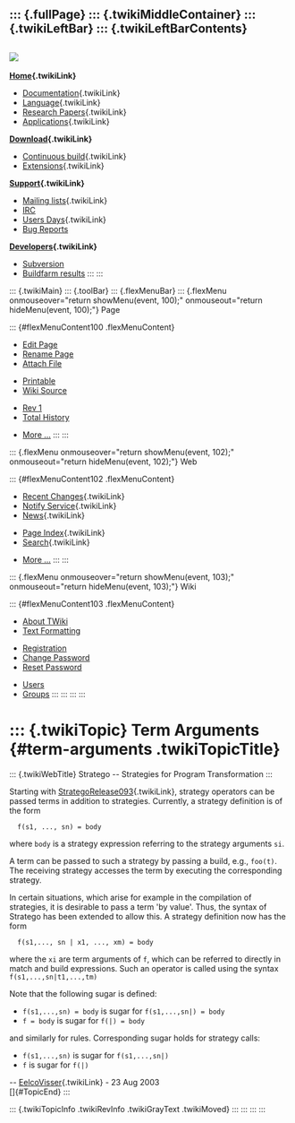 ::: {.fullPage}
::: {.twikiMiddleContainer}
::: {.twikiLeftBar}
::: {.twikiLeftBarContents}
  ----------------------------------------------------------------------------------
  [![](../pub/Stratego/StrategoLogo/StrategoLogoTextlessWhite-100px.png)](WebHome)
  ----------------------------------------------------------------------------------

**[Home](WebHome){.twikiLink}**

-   [Documentation](StrategoDocumentation){.twikiLink}
-   [Language](StrategoLanguage){.twikiLink}
-   [Research Papers](StrategoPublications){.twikiLink}
-   [Applications](StrategoApplication){.twikiLink}

**[Download](StrategoDownload){.twikiLink}**

-   [Continuous build](ContinuousBuild){.twikiLink}
-   [Extensions](AdditionalPackageDownload){.twikiLink}

**[Support](StrategoSupport){.twikiLink}**

-   [Mailing lists](MailingList){.twikiLink}
-   [IRC](irc://irc.freenode.net/#stratego)
-   [Users Days](StrategoUsersDay){.twikiLink}
-   [Bug Reports](http://yellowgrass.org/project/StrategoXT)

**[Developers](StrategoDev){.twikiLink}**

-   [Subversion](https://svn.strategoxt.org/repos/StrategoXT/strategoxt/trunk)
-   [Buildfarm
    results](http://hydra.nixos.org/jobset/strategoxt/strategoxt-release/all)
:::
:::

::: {.twikiMain}
::: {.toolBar}
::: {.flexMenuBar}
::: {.flexMenu onmouseover="return showMenu(event, 100);" onmouseout="return hideMenu(event, 100);"}
Page

::: {#flexMenuContent100 .flexMenuContent}
-   [Edit
    Page](http://www.program-transformation.org/edit/Stratego/TermArguments?t=1536825554)
-   [Rename
    Page](http://www.program-transformation.org/rename/Stratego/TermArguments)
-   [Attach
    File](http://www.program-transformation.org/attach/Stratego/TermArguments)

<!-- -->

-   [Printable](http://www.program-transformation.org/view/Stratego/TermArguments?skin=print.pattern)
-   [Wiki
    Source](http://www.program-transformation.org/view/Stratego/TermArguments?skin=text&raw=on&contenttype=text/plain)

<!-- -->

-   [Rev
    1](http://www.program-transformation.org/view/Stratego/TermArguments?rev=1.1)
-   [Total
    History](http://www.program-transformation.org/rdiff/Stratego/TermArguments)

<!-- -->

-   [More
    \...](http://www.program-transformation.org/oops/Stratego/TermArguments?template=oopsmore&param1=1.1&param2=1.1)
:::
:::

::: {.flexMenu onmouseover="return showMenu(event, 102);" onmouseout="return hideMenu(event, 102);"}
Web

::: {#flexMenuContent102 .flexMenuContent}
-   [Recent Changes](WebChanges){.twikiLink}
-   [Notify Service](WebNotify){.twikiLink}
-   [News](WebNews){.twikiLink}

<!-- -->

-   [Page Index](WebIndex){.twikiLink}
-   [Search](WebSearch){.twikiLink}

<!-- -->

-   [More
    \...](http://www.program-transformation.org/oops/Stratego/TermArguments?template=oopsmore&param1=1.1&param2=1.1)
:::
:::

::: {.flexMenu onmouseover="return showMenu(event, 103);" onmouseout="return hideMenu(event, 103);"}
Wiki

::: {#flexMenuContent103 .flexMenuContent}
-   [About
    TWiki](http://www.program-transformation.org/view/TWiki/WebHome)
-   [Text
    Formatting](http://www.program-transformation.org/view/TWiki/TextFormattingRules)

<!-- -->

-   [Registration](http://www.program-transformation.org/view/TWiki/TWikiRegistration)
-   [Change
    Password](http://www.program-transformation.org/view/TWiki/ChangePassword)
-   [Reset
    Password](http://www.program-transformation.org/view/TWiki/ResetPassword)

<!-- -->

-   [Users](http://www.program-transformation.org/view/Main/TWikiUsers)
-   [Groups](http://www.program-transformation.org/view/Main/TWikiGroups)
:::
:::
:::
:::

::: {.twikiTopic}
Term Arguments {#term-arguments .twikiTopicTitle}
==============

::: {.twikiWebTitle}
Stratego \-- Strategies for Program Transformation
:::

Starting with [StrategoRelease093](StrategoRelease093){.twikiLink},
strategy operators can be passed terms in addition to strategies.
Currently, a strategy definition is of the form

      f(s1, ..., sn) = body

where `body` is a strategy expression referring to the strategy
arguments `si`.

A term can be passed to such a strategy by passing a build, e.g.,
`foo(t)`. The receiving strategy accesses the term by executing the
corresponding strategy.

In certain situations, which arise for example in the compilation of
strategies, it is desirable to pass a term \'by value\'. Thus, the
syntax of Stratego has been extended to allow this. A strategy
definition now has the form

      f(s1,..., sn | x1, ..., xm) = body

where the `xi` are term arguments of `f`, which can be referred to
directly in match and build expressions. Such an operator is called
using the syntax `f(s1,...,sn|t1,...,tm)`

Note that the following sugar is defined:

-   `f(s1,...,sn) = body` is sugar for `f(s1,...,sn|) = body`
-   `f = body` is sugar for `f(|) = body`

and similarly for rules. Corresponding sugar holds for strategy calls:

-   `f(s1,...,sn)` is sugar for `f(s1,...,sn|)`
-   `f` is sugar for `f(|)`

\-- [EelcoVisser](../Main/EelcoVisser){.twikiLink} - 23 Aug 2003\
[]{#TopicEnd}
:::

::: {.twikiTopicInfo .twikiRevInfo .twikiGrayText .twikiMoved}
:::
:::
:::
:::
